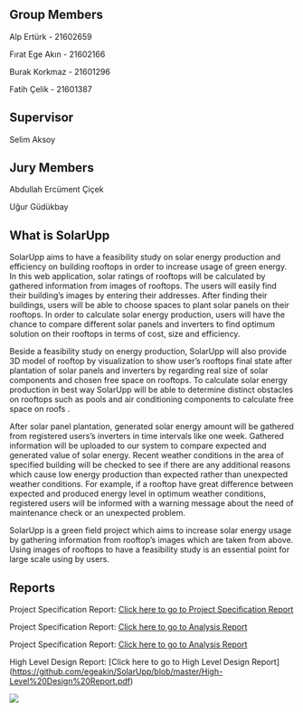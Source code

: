 ## Group Members
Alp Ertürk - 21602659

Fırat Ege Akın - 21602166

Burak Korkmaz - 21601296

Fatih Çelik - 21601387

## Supervisor
Selim Aksoy

## Jury Members
Abdullah Ercüment Çiçek

Uğur Güdükbay

## What is SolarUpp
SolarUpp aims to have a feasibility study on solar energy production and efficiency on building rooftops in order to increase usage of green energy. In this web application, solar ratings of rooftops will be calculated by gathered information from images of rooftops. The users will easily find their building’s images by entering their addresses. After finding their buildings, users will be able to choose spaces to plant solar panels on their rooftops. In order to calculate solar energy production, users will have the chance to compare different solar panels and inverters to find optimum solution on their rooftops in terms of cost, size and efficiency.

Beside a feasibility study on energy production, SolarUpp will also provide 3D model of rooftop by visualization to show user’s rooftops final state after plantation of solar panels and inverters by regarding real size of solar components and chosen free space on rooftops. To calculate solar energy production in best way SolarUpp will be able to determine distinct obstacles on rooftops such as pools and air conditioning components to calculate free space on roofs .

After solar panel plantation, generated solar energy amount will be gathered from registered users’s inverters in time intervals like one week. Gathered information will be uploaded to our system to compare expected and generated value of solar energy. Recent weather conditions in the area of specified building will be checked to see if there are any additional reasons which cause low energy production than expected rather than unexpected weather conditions. For example, if a rooftop have great difference between expected and produced energy level in optimum weather conditions, registered users will be informed with a warning message about the need of maintenance check or an unexpected problem. 

SolarUpp is a green field project which aims to increase solar energy usage by gathering information from rooftop’s images which are taken from above. Using images of rooftops to have a feasibility study is an essential point for large scale using by users.

## Reports
Project Specification Report: [Click here to go to Project Specification Report](https://github.com/egeakin/SolarUpp/blob/master/Project%20Specification%20Report.pdf)

Project Specification Report: [Click here to go to Analysis Report](https://github.com/egeakin/SolarUpp/blob/master/ANALYSIS%20REPORT.pdf)

Project Specification Report: [Click here to go to Analysis Report](https://github.com/egeakin/SolarUpp/blob/master/High-Level%20Design%20Report.pdf)

High Level Design Report: [Click here to go to High Level Design Report]
(https://github.com/egeakin/SolarUpp/blob/master/High-Level%20Design%20Report.pdf)

![](https://github.com/egeakin/SolarUpp/blob/master/Screen%20Shot%202019-10-18%20at%2015.08.29.png)

